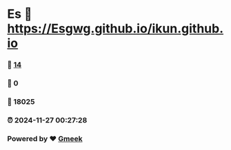 # Es :link: https://Esgwg.github.io/ikun.github.io 
### :page_facing_up: [14](https://Esgwg.github.io/ikun.github.io/tag.html) 
### :speech_balloon: 0 
### :hibiscus: 18025 
### :alarm_clock: 2024-11-27 00:27:28 
### Powered by :heart: [Gmeek](https://github.com/Meekdai/Gmeek)

